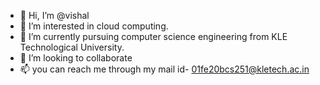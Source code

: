 - 👋 Hi, I’m @vishal
- 👀 I’m interested in cloud computing.
- 🌱 I’m currently pursuing computer science engineering from KLE Technological University. 
- 💞️ I’m looking to collaborate
- 📫 you can reach me through my mail id- 01fe20bcs251@kletech.ac.in 

<!---
vishal-2122/vishal-2122 is a ✨ special ✨ repository because its `README.md` (this file) appears on your GitHub profile.
You can click the Preview link to take a look at your changes.
--->

